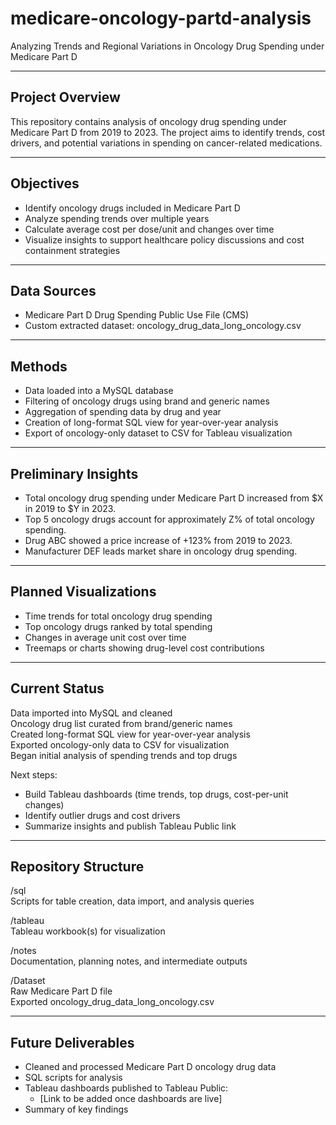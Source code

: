 # medicare-oncology-partd-analysis

Analyzing Trends and Regional Variations in Oncology Drug Spending under Medicare Part D

---

## Project Overview

This repository contains analysis of oncology drug spending under Medicare Part D from 2019 to 2023. The project aims to identify trends, cost drivers, and potential variations in spending on cancer-related medications.

---

## Objectives

- Identify oncology drugs included in Medicare Part D
- Analyze spending trends over multiple years
- Calculate average cost per dose/unit and changes over time
- Visualize insights to support healthcare policy discussions and cost containment strategies

---

## Data Sources

- Medicare Part D Drug Spending Public Use File (CMS)
- Custom extracted dataset: oncology_drug_data_long_oncology.csv

---

## Methods

- Data loaded into a MySQL database
- Filtering of oncology drugs using brand and generic names
- Aggregation of spending data by drug and year
- Creation of long-format SQL view for year-over-year analysis
- Export of oncology-only dataset to CSV for Tableau visualization

---

## Preliminary Insights

- Total oncology drug spending under Medicare Part D increased from $X in 2019 to $Y in 2023.
- Top 5 oncology drugs account for approximately Z% of total oncology spending.
- Drug ABC showed a price increase of +123% from 2019 to 2023.
- Manufacturer DEF leads market share in oncology drug spending.

---

## Planned Visualizations

- Time trends for total oncology drug spending
- Top oncology drugs ranked by total spending
- Changes in average unit cost over time
- Treemaps or charts showing drug-level cost contributions

---

## Current Status

 Data imported into MySQL and cleaned  
 Oncology drug list curated from brand/generic names  
 Created long-format SQL view for year-over-year analysis  
 Exported oncology-only data to CSV for visualization  
 Began initial analysis of spending trends and top drugs

Next steps:

- Build Tableau dashboards (time trends, top drugs, cost-per-unit changes)
- Identify outlier drugs and cost drivers
- Summarize insights and publish Tableau Public link

---

## Repository Structure

/sql  
    Scripts for table creation, data import, and analysis queries

/tableau  
    Tableau workbook(s) for visualization

/notes  
    Documentation, planning notes, and intermediate outputs

/Dataset  
    Raw Medicare Part D file  
    Exported oncology_drug_data_long_oncology.csv

---

## Future Deliverables

- Cleaned and processed Medicare Part D oncology drug data
- SQL scripts for analysis
- Tableau dashboards published to Tableau Public:
    - [Link to be added once dashboards are live]
- Summary of key findings
